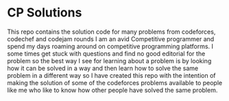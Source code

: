 # CP Solutions
This repo contains the solution code for many problems from codeforces, codechef and codejam rounds
I am an avid Competitive programmer and spend my days roaming around on competitive programming platforms. I some times get stuck with questions and find no good editorial for the problem so the best way I see for learning about a problem is by looking how it can be solved in a way and then learn how to solve the same problem in a different way so I have created this repo with the intention of making the solution of some of the codeforces problems available to people like me who like to know how other people have solved the same problem.
